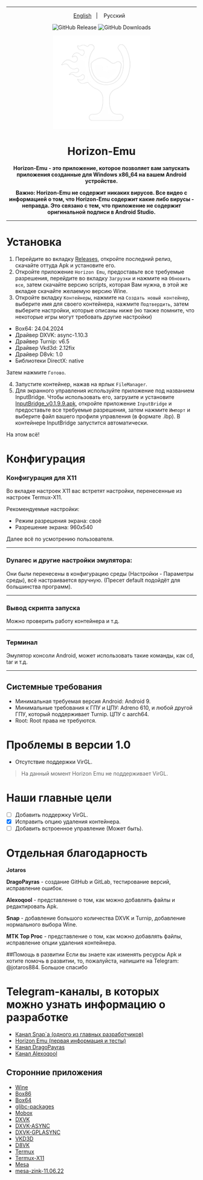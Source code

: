 ----

<p align="center">
<a href="https://github.com/HorizonEmuTeam/Horizon-Emu/blob/main/README.md">English</a>
&nbsp;&nbsp;| &nbsp;&nbsp;
Русский
&nbsp;&nbsp;
</p>

<div align="center">

![GitHub Release](https://img.shields.io/github/v/release/HorizonEmuTeam/Horizon-Emu?label=Latest%20Version)
![GitHub Downloads](https://img.shields.io/github/downloads/HorizonEmuTeam/Horizon-Emu/total?logo=github&label=Total%20Downloads)

<p align="center">
	<img src="ProjectLogo.png" width="256" height="246" />  
</p>

<h1 align="center">Horizon-Emu</h1>

<p align="center">
<strong>Horizon-Emu - это приложение, которое позволяет вам запускать приложения созданные для Windows x86_64 на вашем Android устройстве.</strong>
</p>

<strong>Важно: Horizon-Emu не содержит никаких вирусов. Все видео с информацией о том, что Horizon-Emu содержит какие либо вирусы - неправда. Это связано с тем, что приложение не содержит оригинальной подписи в Android Studio.</strong>

----

</div>

# Установка 

1. Перейдите во вкладку [Releases](https://github.com/HorizonEmuTeam/Horizon-Emu/releases/), откройте последний релиз, скачайте оттуда Apk и установите его.
2. Откройте приложение `Horizon Emu`, предоставьте все требуемые разрешения, перейдите во вкладку `Загрузки` и нажмите на `Обновить все`, затем скачайте версию scripts, которая Вам нужна, в этой же вкладке скачайте желаемую версию Wine.
3. Откройте вкладку `Контейнеры`, нажмите на `Создать новый контейнер`, выберите имя для своего контейнера, нажмите `Подтвердить`, затем выберите настройки, которые описаны ниже (но также помните, что некоторые игры могут требовать другие настройки)

* Box64: 24.04.2024
* Драйвер DXVK: async-1.10.3
* Драйвер Turnip: v6.5
* Драйвер Vkd3d: 2.12fix
* Драйвер D8vk: 1.0
* Библиотеки DirectX: native

Затем нажмите `Готово`.

4. Запустите контейнер, нажав на ярлык `FileManager`.
5. Для экранного управления используйте приложение под названием InputBridge. Чтобы использовать его, загрузите и установите [InputBridge_v0.1.9.9.apk](https://raw.githubusercontent.com/HorizonEmuTeam/Horizon-Emu/main/InputBridge_v0.1.9.9.apk), откройте приложение `InputBridge` и предоставьте все требуемые разрешения, затем нажмите `Импорт` и выберите файл вашего профиля управления (в формате .ibp).
В контейнере InputBridge запустится автоматически.

На этом всё!

# Конфигурация
### Конфигурация для X11 
Во вкладке настроек X11 вас встретят настройки, перенесенные из настроек Termux-X11.

Рекомендуемые настройки:

* Режим разрешения экрана: своё
* Разрешение экрана: 960x540

Далее всё по усмотрению пользователя.

----

### Dynarec и другие настройки эмулятора:
Они были перенесены в конфигурацию среды (Настройки - Параметры среды), всё настраивается вручную.
(Пресет default подойдёт для большинства программ).

----

### Вывод скрипта запуска
Можно проверить работу контейнера и т.д.

----
### Терминал
Эмулятор консоли Android, может использовать такие команды, как cd, tar и т.д.

----

## Системные требования

* Минимальная требуемая версия Android: Android 9.
* Минимальные требования к ГПУ и ЦПУ:
Adreno 610, и любой другой ГПУ, который поддерживает Turnip. ЦПУ с aarch64.
* Root:
Root права не требуются.

# Проблемы в версии 1.0

* Отсутствие поддержки VirGL.

>На данный момент Horizon Emu не поддерживает VirGL.

# Наши главные цели

- [ ] Добавить поддержку VirGL.
- [x] Исправить опцию удаления контейнера.
- [ ] Добавить встроенное управление (Может быть).

# Отдельная благодарность
<b>Jotaros</b>

<b>DragoPayras</b> - создание GitHub и GitLab, тестирование версий, исправление ошибок.

<b>Alexoqool</b> - представление о том, как можно добавлять файлы и редактировать Apk.

<b>Snap</b> - добавление большого количества DXVK и Turnip, добавление нормального выбора Wine.

<b>MTK Top Proc</b> - представление о том, как можно добавлять файлы, исправление опции удаления контейнера.

##Помощь в развитии 
Если вы знаете как изменять ресурсы Apk и хотите помочь в развитии, то, пожалуйста, напишите на Telegram: @jotaros884. Большое спасибо 

# Telegram-каналы, в которых можно узнать информацию о разработке

* [Канал Snap`а (одного из главных разработчиков)](https://t.me/MoboxWinlatorExagear)
* [Horizon Emu (первая информация и тесты)](https://t.me/HorizonEmuOfficial)
* [Канал DragoPayras](https://t.me/DragOS_Channel)
* [Канал Alexoqool](https://t.me/WinlatorRus)


## Сторонние приложения

* [Wine](https://wiki.winehq.org/Licensing)
* [Box86](https://github.com/ptitSeb/box86)
* [Box64](https://github.com/ptitSeb/box64)
* [glibc-packages](https://github.com/termux-pacman/glibc-packages)
* [Mobox](https://github.com/olegos2/mobox)
* [DXVK](https://github.com/doitsujin/dxvk)
* [DXVK-ASYNC](https://github.com/Sporif/dxvk-async)
* [DXVK-GPLASYNC](https://gitlab.com/Ph42oN/dxvk-gplasync)
* [VKD3D](https://github.com/lutris/vkd3d)
* [D8VK](https://github.com/AlpyneDreams/d8vk)
* [Termux](https://github.com/termux/termux-app)
* [Termux-X11](https://github.com/termux/termux-x11)
* [Mesa](https://docs.mesa3d.org/license.html)
* [mesa-zink-11.06.22](https://github.com/alexvorxx/mesa-zink-11.06.22)
